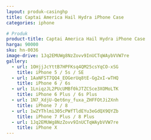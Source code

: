 ```yaml
---
layout: produk-casinghp
title: Captai America Hail Hydra iPhone Case
categories: iphone

# Produk
product-title: Captai America Hail Hydra iPhone Case
harga: 90000
sku: hn-0036
image-drive: 1Jq2EMUWg8NzZovv9InUCTqWAybVVW7re
gallery:
  - url: 1OHjjJcYttB7HPFKsq4QM25csYqCO-xSG
    title: iPhone 5 / 5s / SE
  - url: 1AaNFST7QQ4_EOGerUq8tE-Gg2xI-wTHQ
    title: iPhone 6 / 6s
  - url: 1LniqzJL2PUcUMBf0kJTZCSce3XOMoLTK
    title: iPhone 6 Plus / 6s Plus
  - url: 1N7_XdjU-Qet6ny_fuxa_ZHFFOtJi2Xnh
    title: iPhone 7 / 8
  - url: 1wZYThlmi305cPWfTldEYu3eGdQX9QYZb
    title: iPhone 7 Plus / 8 Plus
  - url: 1Jq2EMUWg8NzZovv9InUCTqWAybVVW7re
    title: iPhone X
---
```

